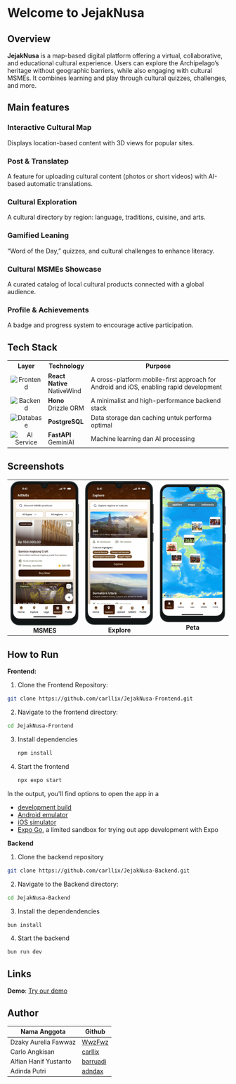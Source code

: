 # Welcome to JejakNusa

## Overview

**JejakNusa** is a map-based digital platform offering a virtual, collaborative, and educational cultural experience. Users can explore the Archipelago’s heritage without geographic barriers, while also engaging with cultural MSMEs. It combines learning and play through cultural quizzes, challenges, and more.

## Main features

### **Interactive Cultural Map**

Displays location-based content with 3D views for popular sites.

### **Post & Translatep**

A feature for uploading cultural content (photos or short videos) with AI-based automatic translations.

### **Cultural Exploration**

A cultural directory by region: language, traditions, cuisine, and arts.

### **Gamified Leaning**

“Word of the Day,” quizzes, and cultural challenges to enhance literacy.

### **Cultural MSMEs Showcase**

A curated catalog of local cultural products connected with a global audience.

### **Profile & Achievements**

A badge and progress system to encourage active participation.

## Tech Stack

<div align="center">
  <table>
    <tr>
      <th>Layer</th>
      <th>Technology</th>
      <th>Purpose</th>
    </tr>
    <tr>
      <td align="center">
        <img src="https://img.shields.io/badge/Frontend-4CAF50?style=for-the-badge" alt="Frontend"/>
      </td>
      <td><strong>React Native</strong><br>NativeWind</td>
      <td>A cross-platform mobile-first approach for Android and iOS, enabling rapid development</td>
    </tr>
    <tr>
      <td align="center">
        <img src="https://img.shields.io/badge/Backend-2196F3?style=for-the-badge" alt="Backend"/>
      </td>
      <td><strong>Hono</strong><br>Drizzle ORM</td> 
      <td>A minimalist and high-performance backend stack</td>
    </tr>
    <tr>
      <td align="center">
        <img src="https://img.shields.io/badge/Database-FF9800?style=for-the-badge" alt="Database"/>
      </td>
      <td><strong>PostgreSQL</strong>
      <td>Data storage dan caching untuk performa optimal</td>
    </tr>
    <tr>
      <td align="center">
        <img src="https://img.shields.io/badge/AI%20Service-9C27B0?style=for-the-badge" alt="AI Service"/>
      </td>
      <td><strong>FastAPI</strong><br>GeminiAI</td>
      <td>Machine learning dan AI processing</td>
    </tr>
  </table>
</div>

## Screenshots

<div align="center">
  <table>
    <tr>
      <td align="center">
        <img src="docs/img/msmes.png" alt="MSMES" width="200"/>
        <br><b>MSMES</b>
      </td>
      <td align="center">
        <img src="docs/img/explore.png" alt="Explore" width="200"/>
        <br><b>Explore</b>
      </td>
      <td align="center">
        <img src="docs/img/peta.png" alt="peta" width="200"/>
        <br><b>Peta</b>
      </td>
    </tr>
  </table>
</div>

## How to Run

**Frontend:**

1. Clone the Frontend Repository:

```bash
git clone https://github.com/carllix/JejakNusa-Frontend.git
```

2. Navigate to the frontend directory:

```bash
cd JejakNusa-Frontend
```

3. Install dependencies

   ```bash
   npm install
   ```

4. Start the frontend

   ```bash
   npx expo start
   ```

In the output, you'll find options to open the app in a

- [development build](https://docs.expo.dev/develop/development-builds/introduction/)
- [Android emulator](https://docs.expo.dev/workflow/android-studio-emulator/)
- [iOS simulator](https://docs.expo.dev/workflow/ios-simulator/)
- [Expo Go](https://expo.dev/go), a limited sandbox for trying out app development with Expo

**Backend**

1.  Clone the backend repository

```bash
git clone https://github.com/carllix/JejakNusa-Backend.git
```

2. Navigate to the Backend directory:

```bash
cd JejakNusa-Backend
```

3. Install the dependendencies

```bash
bun install
```

4. Start the backend

```bash
bun run dev
```

## Links

<div align="left">

**Demo**: [Try our demo]()

</div>

## Author

| **Nama Anggota**      | **Github**                              |
| --------------------- | --------------------------------------- |
| Dzaky Aurelia Fawwaz  | [WwzFwz](https://github.com/WwzFwz)     |
| Carlo Angkisan        | [carllix](https://github.com/carllix)   |
| Alfian Hanif Yustanto | [barruadi](https://github.com/barruadi) |
| Adinda Putri          | [adndax](https://github.com/adndax)     |
